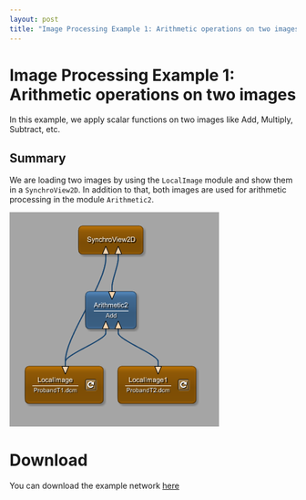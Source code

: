 ```yaml
---
layout: post
title: "Image Processing Example 1: Arithmetic operations on two images"
---
```


# Image Processing Example 1: Arithmetic operations on two images
In this example, we apply scalar functions on two images like Add, Multiply, Subtract, etc.

## Summary
We are loading two images by using the `LocalImage` module and show them in a `SynchroView2D`. In addition to that, both images are used for arithmetic processing in the module `Arithmetic2`.

![Screenshot](/examples/image_processing/example1/image.png)

# Download
You can download the example network [here](/examples/image_processing/example1/BasicFilter.mlab)
